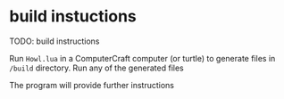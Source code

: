 # build instuctions

TODO: build instructions

Run `Howl.lua` in a ComputerCraft computer (or turtle) to generate files in
`/build` directory. Run any of the generated files 

The program will provide further instructions

